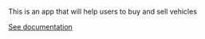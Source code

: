 This is an app that will help users to buy and sell vehicles
<!DOCTYPE html>
<html>
  <body>
    <a href="https://deepwiki.com/AsaphMwangi/GariMpya">See documentation</a>
  </body>
</html>
